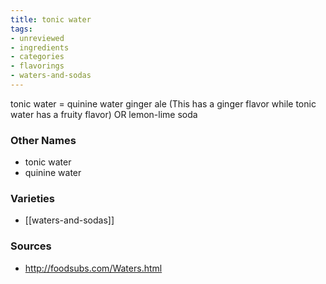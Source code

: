 ```yaml
---
title: tonic water
tags:
- unreviewed
- ingredients
- categories
- flavorings
- waters-and-sodas
---
```

tonic water = quinine water ginger ale (This has a ginger flavor while tonic water has a fruity flavor) OR lemon-lime soda

### Other Names

* tonic water
* quinine water

### Varieties

* [[waters-and-sodas]]

### Sources
* http://foodsubs.com/Waters.html
